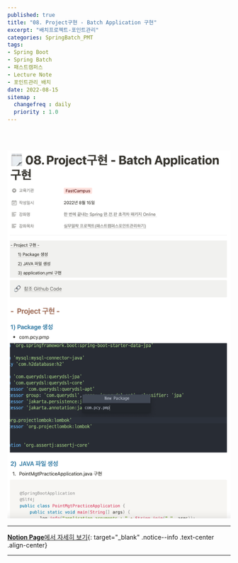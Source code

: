 ```yaml
---
published: true
title: "08. Project구현 - Batch Application 구현"
excerpt: "배치프로젝트-포인트관리"
categories: SpringBatch_PMT
tags: 
- Spring Boot
- Spring Batch
- 패스트캠퍼스 
- Lecture Note
- 포인트관리_배치
date: 2022-08-15
sitemap :
  changefreq : daily
  priority : 1.0
---
```

<br/>
<br/>

![2022-08-15-004](/assets/springBatch_pmt/2022-08-15-004.png)
  
---
[**Notion Page**에서 자세히 보기](https://pine-juice-8ba.notion.site/08-Project-Batch-Application-05006ea9f7e94d338ae87fcb15a64dc6){: target="_blank" .notice--info .text-center .align-center}

---

